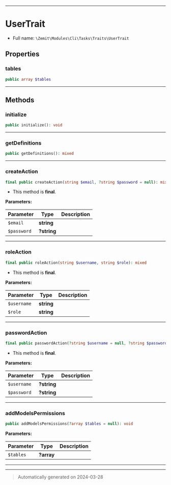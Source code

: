 ***

# UserTrait





* Full name: `\Zemit\Modules\Cli\Tasks\Traits\UserTrait`



## Properties


### tables



```php
public array $tables
```






***

## Methods


### initialize



```php
public initialize(): void
```












***

### getDefinitions



```php
public getDefinitions(): mixed
```












***

### createAction



```php
final public createAction(string $email, ?string $password = null): mixed
```





* This method is **final**.


**Parameters:**

| Parameter | Type | Description |
|-----------|------|-------------|
| `$email` | **string** |  |
| `$password` | **?string** |  |





***

### roleAction



```php
final public roleAction(string $username, string $role): mixed
```





* This method is **final**.


**Parameters:**

| Parameter | Type | Description |
|-----------|------|-------------|
| `$username` | **string** |  |
| `$role` | **string** |  |





***

### passwordAction



```php
final public passwordAction(?string $username = null, ?string $password = null): array
```





* This method is **final**.


**Parameters:**

| Parameter | Type | Description |
|-----------|------|-------------|
| `$username` | **?string** |  |
| `$password` | **?string** |  |





***

### addModelsPermissions



```php
public addModelsPermissions(?array $tables = null): void
```








**Parameters:**

| Parameter | Type | Description |
|-----------|------|-------------|
| `$tables` | **?array** |  |





***

***
> Automatically generated on 2024-03-28

